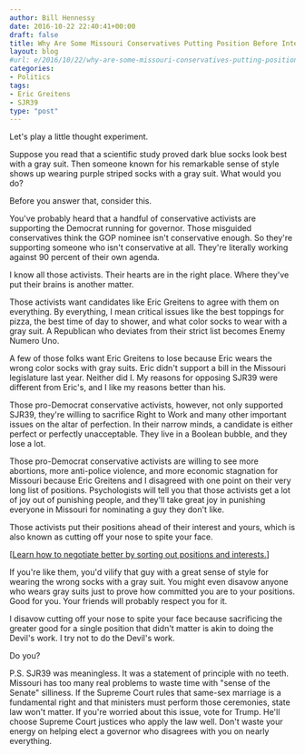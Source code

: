 ```yaml
---
author: Bill Hennessy
date: 2016-10-22 22:40:41+00:00
draft: false
title: Why Are Some Missouri Conservatives Putting Position Before Interest?
layout: blog
#url: e/2016/10/22/why-are-some-missouri-conservatives-putting-position-before-interest/
categories:
- Politics
tags:
- Eric Greitens
- SJR39
type: "post"
---
```


Let's play a little thought experiment.

Suppose you read that a scientific study proved dark blue socks look best with a gray suit. Then someone known for his remarkable sense of style shows up wearing purple striped socks with a gray suit. What would you do?

Before you answer that, consider this.

You've probably heard that a handful of conservative activists are supporting the Democrat running for governor. Those misguided conservatives think the GOP nominee isn't conservative enough. So they're supporting someone who isn't conservative at all. They're literally working against 90 percent of their own agenda.

I know all those activists. Their hearts are in the right place. Where they've put their brains is another matter.

Those activists want candidates like Eric Greitens to agree with them on everything. By everything, I mean critical issues like the best toppings for pizza, the best time of day to shower, and what color socks to wear with a gray suit. A Republican who deviates from their strict list becomes Enemy Numero Uno.

A few of those folks want Eric Greitens to lose because Eric wears the wrong color socks with gray suits. Eric didn't support a bill in the Missouri legislature last year. Neither did I. My reasons for opposing SJR39 were different from Eric's, and I like my reasons better than his.

Those pro-Democrat conservative activists, however, not only supported SJR39, they're willing to sacrifice Right to Work and many other important issues on the altar of perfection. In their narrow minds, a candidate is either perfect or perfectly unacceptable. They live in a Boolean bubble, and they lose a lot.

Those pro-Democrat conservative activists are willing to see more abortions, more anti-police violence, and more economic stagnation for Missouri because Eric Greitens and I disagreed with one point on their very long list of positions. Psychologists will tell you that those activists get a lot of joy out of punishing people, and they'll take great joy in punishing everyone in Missouri for nominating a guy they don't like.

Those activists put their positions ahead of their interest and yours, which is also known as cutting off your nose to spite your face.

[[Learn how to negotiate better by sorting out positions and interests.](https://hennessysview.com/2014/03/15/talk-politician/)]

If you're like them, you'd vilify that guy with a great sense of style for wearing the wrong socks with a gray suit. You might even disavow anyone who wears gray suits just to prove how committed you are to your positions. Good for you. Your friends will probably respect you for it.

I disavow cutting off your nose to spite your face because sacrificing the greater good for a single position that didn't matter is akin to doing the Devil's work. I try not to do the Devil's work.

Do you?

P.S. SJR39 was meaningless. It was a statement of principle with no teeth. Missouri has too many real problems to waste time with "sense of the Senate" silliness. If the Supreme Court rules that same-sex marriage is a fundamental right and that ministers must perform those ceremonies, state law won't matter. If you're worried about this issue, vote for Trump. He'll choose Supreme Court justices who apply the law well. Don't waste your energy on helping elect a governor who disagrees with you on nearly everything.


